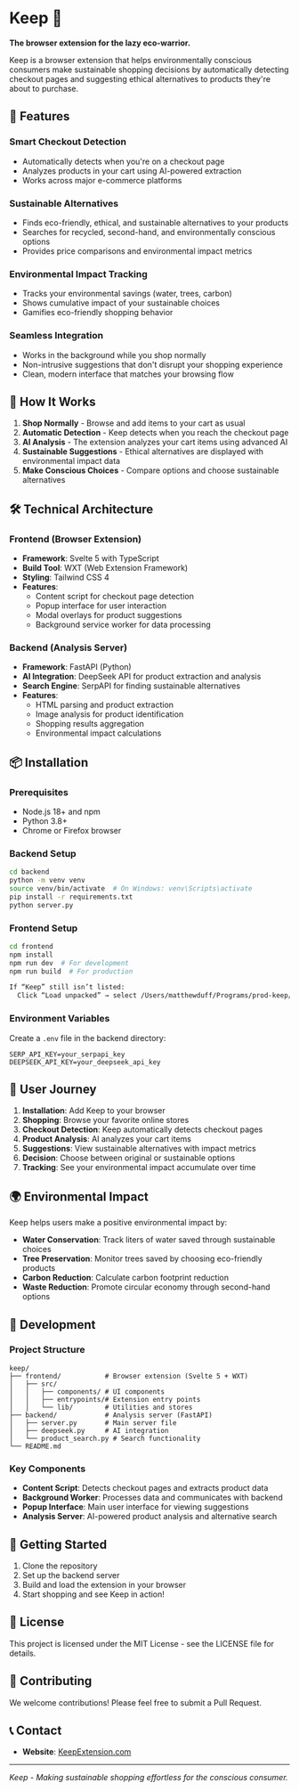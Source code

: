 # Keep 🌱

**The browser extension for the lazy eco-warrior.**

Keep is a browser extension that helps environmentally conscious consumers make sustainable shopping decisions by automatically detecting checkout pages and suggesting ethical alternatives to products they're about to purchase.

## 🌟 Features

### Smart Checkout Detection
- Automatically detects when you're on a checkout page
- Analyzes products in your cart using AI-powered extraction
- Works across major e-commerce platforms

### Sustainable Alternatives
- Finds eco-friendly, ethical, and sustainable alternatives to your products
- Searches for recycled, second-hand, and environmentally conscious options
- Provides price comparisons and environmental impact metrics

### Environmental Impact Tracking
- Tracks your environmental savings (water, trees, carbon)
- Shows cumulative impact of your sustainable choices
- Gamifies eco-friendly shopping behavior

### Seamless Integration
- Works in the background while you shop normally
- Non-intrusive suggestions that don't disrupt your shopping experience
- Clean, modern interface that matches your browsing flow

## 🚀 How It Works

1. **Shop Normally** - Browse and add items to your cart as usual
2. **Automatic Detection** - Keep detects when you reach the checkout page
3. **AI Analysis** - The extension analyzes your cart items using advanced AI
4. **Sustainable Suggestions** - Ethical alternatives are displayed with environmental impact data
5. **Make Conscious Choices** - Compare options and choose sustainable alternatives

## 🛠️ Technical Architecture

### Frontend (Browser Extension)
- **Framework**: Svelte 5 with TypeScript
- **Build Tool**: WXT (Web Extension Framework)
- **Styling**: Tailwind CSS 4
- **Features**:
  - Content script for checkout page detection
  - Popup interface for user interaction
  - Modal overlays for product suggestions
  - Background service worker for data processing

### Backend (Analysis Server)
- **Framework**: FastAPI (Python)
- **AI Integration**: DeepSeek API for product extraction and analysis
- **Search Engine**: SerpAPI for finding sustainable alternatives
- **Features**:
  - HTML parsing and product extraction
  - Image analysis for product identification
  - Shopping results aggregation
  - Environmental impact calculations

## 📦 Installation

### Prerequisites
- Node.js 18+ and npm
- Python 3.8+
- Chrome or Firefox browser

### Backend Setup
```bash
cd backend
python -m venv venv
source venv/bin/activate  # On Windows: venv\Scripts\activate
pip install -r requirements.txt
python server.py
```

### Frontend Setup
```bash
cd frontend
npm install
npm run dev  # For development
npm run build  # For production

If “Keep” still isn’t listed:
  Click “Load unpacked” → select /Users/matthewduff/Programs/prod-keep/frontend/.output/chrome-mv3. It should install and persist in this profile on future runs.
```

### Environment Variables
Create a `.env` file in the backend directory:
```
SERP_API_KEY=your_serpapi_key
DEEPSEEK_API_KEY=your_deepseek_api_key
```

## 🎯 User Journey

1. **Installation**: Add Keep to your browser
2. **Shopping**: Browse your favorite online stores
3. **Checkout Detection**: Keep automatically detects checkout pages
4. **Product Analysis**: AI analyzes your cart items
5. **Suggestions**: View sustainable alternatives with impact metrics
6. **Decision**: Choose between original or sustainable options
7. **Tracking**: See your environmental impact accumulate over time

## 🌍 Environmental Impact

Keep helps users make a positive environmental impact by:
- **Water Conservation**: Track liters of water saved through sustainable choices
- **Tree Preservation**: Monitor trees saved by choosing eco-friendly products
- **Carbon Reduction**: Calculate carbon footprint reduction
- **Waste Reduction**: Promote circular economy through second-hand options

## 🔧 Development

### Project Structure
```
keep/
├── frontend/           # Browser extension (Svelte 5 + WXT)
│   ├── src/
│   │   ├── components/ # UI components
│   │   ├── entrypoints/# Extension entry points
│   │   └── lib/        # Utilities and stores
├── backend/            # Analysis server (FastAPI)
│   ├── server.py       # Main server file
│   ├── deepseek.py     # AI integration
│   └── product_search.py # Search functionality
└── README.md
```

### Key Components
- **Content Script**: Detects checkout pages and extracts product data
- **Background Worker**: Processes data and communicates with backend
- **Popup Interface**: Main user interface for viewing suggestions
- **Analysis Server**: AI-powered product analysis and alternative search

## 🚀 Getting Started

1. Clone the repository
2. Set up the backend server
3. Build and load the extension in your browser
4. Start shopping and see Keep in action!

## 📄 License

This project is licensed under the MIT License - see the LICENSE file for details.

## 🤝 Contributing

We welcome contributions! Please feel free to submit a Pull Request.

## 📞 Contact

- **Website**: [KeepExtension.com](https://keepextension.com)

---

*Keep - Making sustainable shopping effortless for the conscious consumer.*